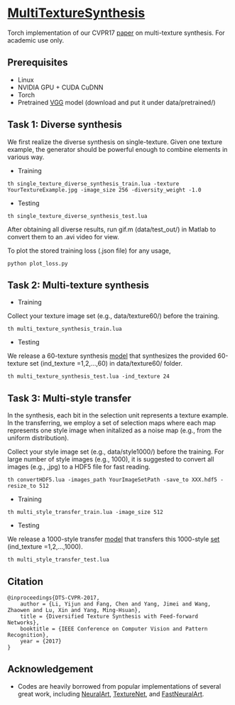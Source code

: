 # [MultiTextureSynthesis](https://sites.google.com/site/yijunlimaverick/texturesynthesis)
Torch implementation of our CVPR17 [paper](http://openaccess.thecvf.com/content_cvpr_2017/papers/Li_Diversified_Texture_Synthesis_CVPR_2017_paper.pdf) on multi-texture synthesis. For academic use only.

## Prerequisites

- Linux
- NVIDIA GPU + CUDA CuDNN
- Torch 
- Pretrained [VGG](https://drive.google.com/open?id=0B8_MZ8a8aoSeSG84N3pqcGpYT3M) model (download and put it under data/pretrained/)

## Task 1: Diverse synthesis

We first realize the diverse synthesis on single-texture. Given one texture example, the generator should be powerful enough to combine elements in various way.

- Training

```
th single_texture_diverse_synthesis_train.lua -texture YourTextureExample.jpg -image_size 256 -diversity_weight -1.0
```

- Testing

```
th single_texture_diverse_synthesis_test.lua 
```
After obtaining all diverse results, run gif.m (data/test_out/) in Matlab to convert them to an .avi video for view.

To plot the stored training loss (.json file) for any usage,

```
python plot_loss.py
```

## Task 2: Multi-texture synthesis

- Training

Collect your texture image set (e.g., data/texture60/) before the training.

```
th multi_texture_synthesis_train.lua
```

- Testing

We release a 60-texture synthesis [model](https://drive.google.com/open?id=0B8_MZ8a8aoSeS0FncWpzTUNoblk) that synthesizes the provided 60-texture set (ind_texture =1,2,...,60) in data/texture60/ folder.

```
th multi_texture_synthesis_test.lua -ind_texture 24
```


## Task 3: Multi-style transfer

In the synthesis, each bit in the selection unit represents a texture example. In the transferring, we employ a set of selection maps where each map represents one style image when initalized as a noise map (e.g., from the uniform distribution).

Collect your style image set (e.g., data/style1000/) before the training. For large number of style images (e.g., 1000), it is suggested to convert all images (e.g., ,jpg) to a HDF5 file for fast reading.

```
th convertHDF5.lua -images_path YourImageSetPath -save_to XXX.hdf5 -resize_to 512
```

- Training

```
th multi_style_transfer_train.lua -image_size 512
```

- Testing

We release a 1000-style transfer [model](https://drive.google.com/open?id=0B8_MZ8a8aoSeZnRESGg5Z0RpVzQ) that transfers this 1000-style [set](https://drive.google.com/open?id=0B8_MZ8a8aoSeajRLcEtIUjBjR3c) (ind_texture =1,2,...,1000).

```
th multi_style_transfer_test.lua 
```


## Citation
```
@inproceedings{DTS-CVPR-2017,
    author = {Li, Yijun and Fang, Chen and Yang, Jimei and Wang, Zhaowen and Lu, Xin and Yang, Ming-Hsuan},
    title = {Diversified Texture Synthesis with Feed-forward Networks},
    booktitle = {IEEE Conference on Computer Vision and Pattern Recognition},
    year = {2017}
}
```

## Acknowledgement
- Codes are heavily borrowed from popular implementations of several great work, including [NeuralArt](https://github.com/jcjohnson/neural-style), [TextureNet](https://github.com/DmitryUlyanov/texture_nets), and [FastNeuralArt](https://github.com/jcjohnson/fast-neural-style).
